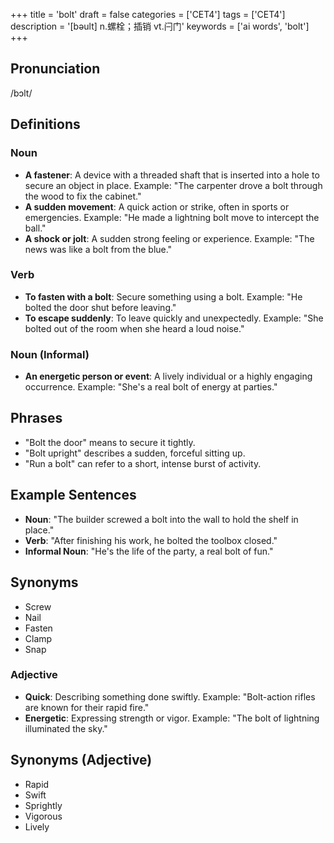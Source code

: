 +++
title = 'bolt'
draft = false
categories = ['CET4']
tags = ['CET4']
description = '[bəult] n.螺栓；插销 vt.闩门'
keywords = ['ai words', 'bolt']
+++

## Pronunciation
/bɔlt/

## Definitions
### Noun
- **A fastener**: A device with a threaded shaft that is inserted into a hole to secure an object in place. Example: "The carpenter drove a bolt through the wood to fix the cabinet."
- **A sudden movement**: A quick action or strike, often in sports or emergencies. Example: "He made a lightning bolt move to intercept the ball."
- **A shock or jolt**: A sudden strong feeling or experience. Example: "The news was like a bolt from the blue."

### Verb
- **To fasten with a bolt**: Secure something using a bolt. Example: "He bolted the door shut before leaving."
- **To escape suddenly**: To leave quickly and unexpectedly. Example: "She bolted out of the room when she heard a loud noise."

### Noun (Informal)
- **An energetic person or event**: A lively individual or a highly engaging occurrence. Example: "She's a real bolt of energy at parties."

## Phrases
- "Bolt the door" means to secure it tightly.
- "Bolt upright" describes a sudden, forceful sitting up.
- "Run a bolt" can refer to a short, intense burst of activity.

## Example Sentences
- **Noun**: "The builder screwed a bolt into the wall to hold the shelf in place."
- **Verb**: "After finishing his work, he bolted the toolbox closed."
- **Informal Noun**: "He's the life of the party, a real bolt of fun."

## Synonyms
- Screw
- Nail
- Fasten
- Clamp
- Snap

### Adjective
- **Quick**: Describing something done swiftly. Example: "Bolt-action rifles are known for their rapid fire."
- **Energetic**: Expressing strength or vigor. Example: "The bolt of lightning illuminated the sky."

## Synonyms (Adjective)
- Rapid
- Swift
- Sprightly
- Vigorous
- Lively
